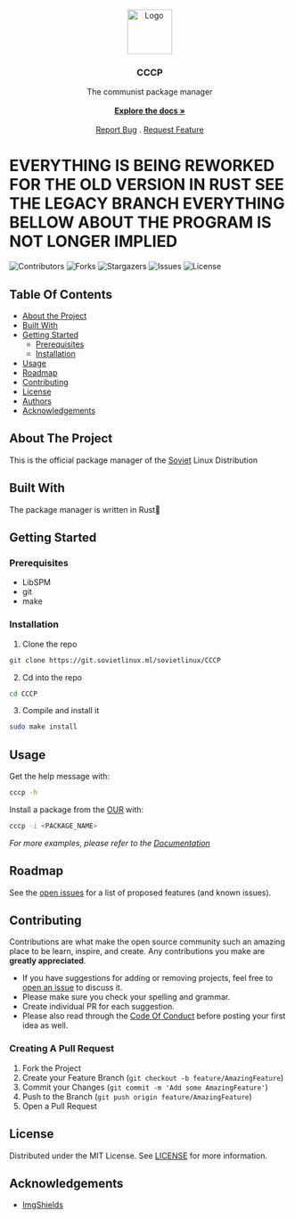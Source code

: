 <br/>
<p align="center">
  <a href="https://git.sovietlinux.ml/sovietlinux/CCCP">
    <img src="https://camo.githubusercontent.com/89882f4a2ec88cf250e0ee3983a9e132613e8907612bc301fc0584dc1da446b8/68747470733a2f2f692e696d6775722e636f6d2f746a56643856792e706e67" alt="Logo" width="80" height="80">
  </a>

  <h3 align="center">CCCP</h3>

  <p align="center">
    The communist package manager
    <br/>
    <br/>
    <a href="https://docs.sovietlinux.ml/"><strong>Explore the docs »</strong></a>
    <br/>
    <br/>
    <a href="https://git.sovietlinux.ml/sovietlinux/CCCP/-/issues">Report Bug</a>
    .
    <a href="https://git.sovietlinux.ml/sovietlinux/CCCP/-/issues">Request Feature</a>
  </p>
</p>

# **EVERYTHING IS BEING REWORKED FOR THE OLD VERSION IN RUST SEE THE LEGACY BRANCH EVERYTHING BELLOW ABOUT THE PROGRAM IS NOT LONGER IMPLIED**
![Contributors](https://img.shields.io/github/contributors/Soviet-Linux/CCCP?color=dark-green) ![Forks](https://img.shields.io/github/forks/Soviet-Linux/CCCP?style=social) ![Stargazers](https://img.shields.io/github/stars/Soviet-Linux/CCCP?style=social) ![Issues](https://img.shields.io/github/issues/Soviet-Linux/CCCP) ![License](https://img.shields.io/github/license/Soviet-Linux/CCCP) 

## Table Of Contents

* [About the Project](#about-the-project)
* [Built With](#built-with)
* [Getting Started](#getting-started)
  * [Prerequisites](#prerequisites)
  * [Installation](#installation)
* [Usage](#usage)
* [Roadmap](#roadmap)
* [Contributing](#contributing)
* [License](#license)
* [Authors](#authors)
* [Acknowledgements](#acknowledgements)

## About The Project

This is the official package manager of the [Soviet](https://sovietlinux.ml/) Linux Distribution

## Built With

The package manager is written in Rust🦀

## Getting Started


### Prerequisites

* LibSPM
* git
* make

### Installation

1. Clone the repo

```sh
git clone https://git.sovietlinux.ml/sovietlinux/CCCP
```

2. Cd into the repo

```sh
cd CCCP
```

3. Compile and install it

```sh
sudo make install
```

## Usage

Get the help message with:
```sh
cccp -h
```
Install a package from the [OUR](https://docs.sovietlinux.ml/repo) with:
```sh
cccp -i <PACKAGE_NAME>
```

_For more examples, please refer to the [Documentation](https://docs.sovietlinux.ml/cccp)_

## Roadmap

See the [open issues](https://git.sovietlinux.ml/sovietlinux/CCCP/-/issues) for a list of proposed features (and known issues).

## Contributing

Contributions are what make the open source community such an amazing place to be learn, inspire, and create. Any contributions you make are **greatly appreciated**.
* If you have suggestions for adding or removing projects, feel free to [open an issue](https://git.sovietlinux.ml/sovietlinux/CCCP/-/issues/new) to discuss it.
* Please make sure you check your spelling and grammar.
* Create individual PR for each suggestion.
* Please also read through the [Code Of Conduct](https://git.sovietlinux.ml/sovietlinux/CCCP/blob/main/CODE_OF_CONDUCT.md) before posting your first idea as well.

### Creating A Pull Request

1. Fork the Project
2. Create your Feature Branch (`git checkout -b feature/AmazingFeature`)
3. Commit your Changes (`git commit -m 'Add some AmazingFeature'`)
4. Push to the Branch (`git push origin feature/AmazingFeature`)
5. Open a Pull Request

## License

Distributed under the MIT License. See [LICENSE](https://git.sovietlinux.ml/sovietlinux/CCCP/-/blob/main/LICENSE) for more information.

## Acknowledgements

* [ImgShields](https://shields.io/)

